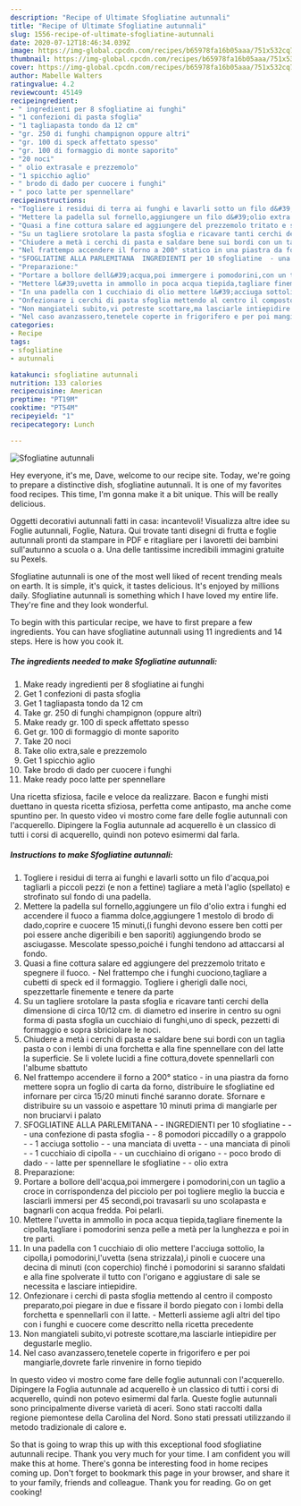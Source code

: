 ```yaml
---
description: "Recipe of Ultimate Sfogliatine autunnali"
title: "Recipe of Ultimate Sfogliatine autunnali"
slug: 1556-recipe-of-ultimate-sfogliatine-autunnali
date: 2020-07-12T18:46:34.039Z
image: https://img-global.cpcdn.com/recipes/b65978fa16b05aaa/751x532cq70/sfogliatine-autunnali-recipe-main-photo.jpg
thumbnail: https://img-global.cpcdn.com/recipes/b65978fa16b05aaa/751x532cq70/sfogliatine-autunnali-recipe-main-photo.jpg
cover: https://img-global.cpcdn.com/recipes/b65978fa16b05aaa/751x532cq70/sfogliatine-autunnali-recipe-main-photo.jpg
author: Mabelle Walters
ratingvalue: 4.2
reviewcount: 45149
recipeingredient:
- " ingredienti per 8 sfogliatine ai funghi"
- "1 confezioni di pasta sfoglia"
- "1 tagliapasta tondo da 12 cm"
- "gr. 250 di funghi champignon oppure altri"
- "gr. 100 di speck affettato spesso"
- "gr. 100 di formaggio di monte saporito"
- "20 noci"
- " olio extrasale e prezzemolo"
- "1 spicchio aglio"
- " brodo di dado per cuocere i funghi"
- " poco latte per spennellare"
recipeinstructions:
- "Togliere i residui di terra ai funghi e lavarli sotto un filo d&#39;acqua,poi tagliarli a piccoli pezzi (e non a fettine) tagliare a metà l&#39;aglio (spellato) e strofinato sul fondo di una padella."
- "Mettere la padella sul fornello,aggiungere un filo d&#39;olio extra i funghi ed accendere il fuoco a fiamma dolce,aggiungere 1 mestolo di brodo di dado,coprire e cuocere 15 minuti,(i funghi devono essere ben cotti per poi essere anche digeribili e ben saporiti) aggiungendo brodo se asciugasse. Mescolate spesso,poiché i funghi tendono ad attaccarsi al fondo."
- "Quasi a fine cottura salare ed aggiungere del prezzemolo tritato e spegnere il fuoco. Nel frattempo che i funghi cuociono,tagliare a cubetti di speck ed il formaggio. Togliere i gherigli dalle noci, spezzettarle finemente e tenere da parte"
- "Su un tagliere srotolare la pasta sfoglia e ricavare tanti cerchi della dimensione di circa 10/12 cm. di diametro ed inserire in centro su ogni forma di pasta sfoglia un cucchiaio di funghi,uno di speck, pezzetti di formaggio e sopra sbriciolare le noci."
- "Chiudere a metà i cerchi di pasta e saldare bene sui bordi con un taglia pasta o con i lembi di una forchetta e alla fine spennellare con del latte la superficie. Se li volete lucidi a fine cottura,dovete spennellarli con l&#39;albume sbattuto"
- "Nel frattempo accendere il forno a 200° statico in una piastra da forno mettere sopra un foglio di carta da forno, distribuire le sfogliatine ed infornare per circa 15/20 minuti finché saranno dorate. Sfornare e distribuire su un vassoio e aspettare 10 minuti prima di mangiarle per non bruciarvi i palato"
- "SFOGLIATINE ALLA PARLEMITANA  INGREDIENTI per 10 sfogliatine  - una confezione di pasta sfoglia - 8 pomodori piccadilly o a grappolo - 1 acciuga sottolio - una manciata di uvetta - una manciata di pinoli - 1 cucchiaio di cipolla  - un cucchiaino di origano - poco brodo di dado - latte per spennellare le sfogliatine - olio extra"
- "Preparazione:"
- "Portare a bollore dell&#39;acqua,poi immergere i pomodorini,con un taglio a croce in corrispondenza del picciolo per poi togliere meglio la buccia e lasciarli immersi per 45 secondi,poi travasarli su uno scolapasta e bagnarli con acqua fredda. Poi pelarli."
- "Mettere l&#39;uvetta in ammollo in poca acqua tiepida,tagliare finemente la cipolla,tagliare i pomodorini senza pelle a metà per la lunghezza e poi in tre parti."
- "In una padella con 1 cucchiaio di olio mettere l&#39;acciuga sottolio, la cipolla,i pomodorini,l&#39;uvetta (sena strizzala),i pinoli e cuocere una decina di minuti (con coperchio) finché i pomodorini si saranno sfaldati e alla fine spolverate il tutto con l&#39;origano e aggiustare di sale se necessita e lasciare intiepidire."
- "Onfezionare i cerchi di pasta sfoglia mettendo al centro il composto preparato,poi piegare in due e fissare il bordo piegato con i lombi della forchetta e spennellarli con il latte. Metterli assieme agli altri del tipo con i funghi e cuocere come descritto nella ricetta precedente"
- "Non mangiateli subito,vi potreste scottare,ma lasciarle intiepidire per degustarle meglio."
- "Nel caso avanzassero,tenetele coperte in frigorifero e per poi mangiarle,dovrete farle rinvenire in forno tiepido"
categories:
- Recipe
tags:
- sfogliatine
- autunnali

katakunci: sfogliatine autunnali 
nutrition: 133 calories
recipecuisine: American
preptime: "PT19M"
cooktime: "PT54M"
recipeyield: "1"
recipecategory: Lunch

---
```



![Sfogliatine autunnali](https://img-global.cpcdn.com/recipes/b65978fa16b05aaa/751x532cq70/sfogliatine-autunnali-recipe-main-photo.jpg)

Hey everyone, it's me, Dave, welcome to our recipe site. Today, we're going to prepare a distinctive dish, sfogliatine autunnali. It is one of my favorites food recipes. This time, I'm gonna make it a bit unique. This will be really delicious.

Oggetti decorativi autunnali fatti in casa: incantevoli! Visualizza altre idee su Foglie autunnali, Foglie, Natura. Qui trovate tanti disegni di frutta e foglie autunnali pronti da stampare in PDF e ritagliare per i lavoretti dei bambini sull&#39;autunno a scuola o a. Una delle tantissime incredibili immagini gratuite su Pexels.

Sfogliatine autunnali is one of the most well liked of recent trending meals on earth. It is simple, it's quick, it tastes delicious. It's enjoyed by millions daily. Sfogliatine autunnali is something which I have loved my entire life. They're fine and they look wonderful.


To begin with this particular recipe, we have to first prepare a few ingredients. You can have sfogliatine autunnali using 11 ingredients and 14 steps. Here is how you cook it.

<!--inarticleads1-->

##### The ingredients needed to make Sfogliatine autunnali:

1. Make ready  ingredienti per 8 sfogliatine ai funghi
1. Get 1 confezioni di pasta sfoglia
1. Get 1 tagliapasta tondo da 12 cm
1. Take gr. 250 di funghi champignon (oppure altri)
1. Make ready gr. 100 di speck affettato spesso
1. Get gr. 100 di formaggio di monte saporito
1. Take 20 noci
1. Take  olio extra,sale e prezzemolo
1. Get 1 spicchio aglio
1. Take  brodo di dado per cuocere i funghi
1. Make ready  poco latte per spennellare


Una ricetta sfiziosa, facile e veloce da realizzare. Bacon e funghi misti duettano in questa ricetta sfiziosa, perfetta come antipasto, ma anche come spuntino per. In questo video vi mostro come fare delle foglie autunnali con l&#39;acquerello. Dipingere la Foglia autunnale ad acquerello è un classico di tutti i corsi di acquerello, quindi non potevo esimermi dal farla. 

<!--inarticleads2-->

##### Instructions to make Sfogliatine autunnali:

1. Togliere i residui di terra ai funghi e lavarli sotto un filo d&#39;acqua,poi tagliarli a piccoli pezzi (e non a fettine) tagliare a metà l&#39;aglio (spellato) e strofinato sul fondo di una padella.
1. Mettere la padella sul fornello,aggiungere un filo d&#39;olio extra i funghi ed accendere il fuoco a fiamma dolce,aggiungere 1 mestolo di brodo di dado,coprire e cuocere 15 minuti,(i funghi devono essere ben cotti per poi essere anche digeribili e ben saporiti) aggiungendo brodo se asciugasse. Mescolate spesso,poiché i funghi tendono ad attaccarsi al fondo.
1. Quasi a fine cottura salare ed aggiungere del prezzemolo tritato e spegnere il fuoco. - Nel frattempo che i funghi cuociono,tagliare a cubetti di speck ed il formaggio. Togliere i gherigli dalle noci, spezzettarle finemente e tenere da parte
1. Su un tagliere srotolare la pasta sfoglia e ricavare tanti cerchi della dimensione di circa 10/12 cm. di diametro ed inserire in centro su ogni forma di pasta sfoglia un cucchiaio di funghi,uno di speck, pezzetti di formaggio e sopra sbriciolare le noci.
1. Chiudere a metà i cerchi di pasta e saldare bene sui bordi con un taglia pasta o con i lembi di una forchetta e alla fine spennellare con del latte la superficie. Se li volete lucidi a fine cottura,dovete spennellarli con l&#39;albume sbattuto
1. Nel frattempo accendere il forno a 200° statico - in una piastra da forno mettere sopra un foglio di carta da forno, distribuire le sfogliatine ed infornare per circa 15/20 minuti finché saranno dorate. Sfornare e distribuire su un vassoio e aspettare 10 minuti prima di mangiarle per non bruciarvi i palato
1. SFOGLIATINE ALLA PARLEMITANA -  - INGREDIENTI per 10 sfogliatine -  - - una confezione di pasta sfoglia - - 8 pomodori piccadilly o a grappolo - - 1 acciuga sottolio - - una manciata di uvetta - - una manciata di pinoli - - 1 cucchiaio di cipolla  - - un cucchiaino di origano - - poco brodo di dado - - latte per spennellare le sfogliatine - - olio extra
1. Preparazione:
1. Portare a bollore dell&#39;acqua,poi immergere i pomodorini,con un taglio a croce in corrispondenza del picciolo per poi togliere meglio la buccia e lasciarli immersi per 45 secondi,poi travasarli su uno scolapasta e bagnarli con acqua fredda. Poi pelarli.
1. Mettere l&#39;uvetta in ammollo in poca acqua tiepida,tagliare finemente la cipolla,tagliare i pomodorini senza pelle a metà per la lunghezza e poi in tre parti.
1. In una padella con 1 cucchiaio di olio mettere l&#39;acciuga sottolio, la cipolla,i pomodorini,l&#39;uvetta (sena strizzala),i pinoli e cuocere una decina di minuti (con coperchio) finché i pomodorini si saranno sfaldati e alla fine spolverate il tutto con l&#39;origano e aggiustare di sale se necessita e lasciare intiepidire.
1. Onfezionare i cerchi di pasta sfoglia mettendo al centro il composto preparato,poi piegare in due e fissare il bordo piegato con i lombi della forchetta e spennellarli con il latte. - Metterli assieme agli altri del tipo con i funghi e cuocere come descritto nella ricetta precedente
1. Non mangiateli subito,vi potreste scottare,ma lasciarle intiepidire per degustarle meglio.
1. Nel caso avanzassero,tenetele coperte in frigorifero e per poi mangiarle,dovrete farle rinvenire in forno tiepido


In questo video vi mostro come fare delle foglie autunnali con l&#39;acquerello. Dipingere la Foglia autunnale ad acquerello è un classico di tutti i corsi di acquerello, quindi non potevo esimermi dal farla. Queste foglie autunnali sono principalmente diverse varietà di aceri. Sono stati raccolti dalla regione piemontese della Carolina del Nord. Sono stati pressati utilizzando il metodo tradizionale di calore e. 

So that is going to wrap this up with this exceptional food sfogliatine autunnali recipe. Thank you very much for your time. I am confident you will make this at home. There's gonna be interesting food in home recipes coming up. Don't forget to bookmark this page in your browser, and share it to your family, friends and colleague. Thank you for reading. Go on get cooking!
